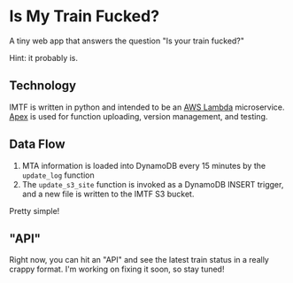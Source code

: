 # Is My Train Fucked?

A tiny web app that answers the question "Is your train fucked?"

Hint: it probably is.

## Technology

IMTF is written in python and intended to be an
[AWS Lambda](https://aws.amazon.com/lambda/) microservice.
[Apex](http://apex.run) is used for function uploading, version management, and
testing.

## Data Flow

1. MTA information is loaded into DynamoDB every 15 minutes by the `update_log`
   function
2. The `update_s3_site` function is invoked as a DynamoDB INSERT trigger, and a
   new file is written to the IMTF S3 bucket.

Pretty simple!

## "API"

Right now, you can hit an "API" and see the latest train status in a really
crappy format. I'm working on fixing it soon, so stay tuned!
